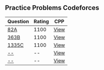 ## Practice Problems Codeforces

|Question  | Rating | CPP |                                                
|--------- | ---------- | --- |
|[82A](https://codeforces.com/problemset/problem/82/A)|1100|[View](CPP/82A.cp)|
|[363B](https://codeforces.com/problemset/problem/363/B)|1100|[View](CPP/363B.cp)|
|[1335C](https://codeforces.com/problemset/problem/1335/C)|1100|[View](CPP/1335C.cp)|
|[--](--)|--|[View](--)|
|[--](--)|--|[View](--)|
